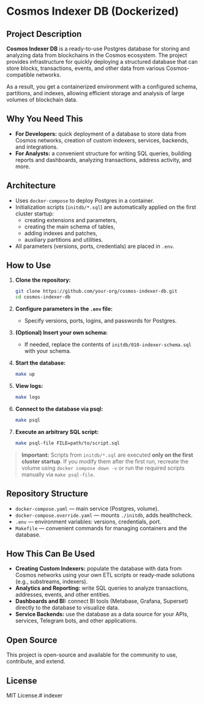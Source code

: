 # Cosmos Indexer DB (Dockerized)

## Project Description

**Cosmos Indexer DB** is a ready-to-use Postgres database for storing and analyzing data from blockchains in the Cosmos ecosystem. The project provides infrastructure for quickly deploying a structured database that can store blocks, transactions, events, and other data from various Cosmos-compatible networks.

As a result, you get a containerized environment with a configured schema, partitions, and indexes, allowing efficient storage and analysis of large volumes of blockchain data.

## Why You Need This

- **For Developers:** quick deployment of a database to store data from Cosmos networks, creation of custom indexers, services, backends, and integrations.
- **For Analysts:** a convenient structure for writing SQL queries, building reports and dashboards, analyzing transactions, address activity, and more.

## Architecture

- Uses `docker-compose` to deploy Postgres in a container.
- Initialization scripts (`initdb/*.sql`) are automatically applied on the first cluster startup:
  - creating extensions and parameters,
  - creating the main schema of tables,
  - adding indexes and patches,
  - auxiliary partitions and utilities.
- All parameters (versions, ports, credentials) are placed in `.env`.

## How to Use

1. **Clone the repository:**
   ```bash
   git clone https://github.com/your-org/cosmos-indexer-db.git
   cd cosmos-indexer-db
   ```

2. **Configure parameters in the `.env` file:**
   - Specify versions, ports, logins, and passwords for Postgres.

3. **(Optional) Insert your own schema:**
   - If needed, replace the contents of `initdb/010-indexer-schema.sql` with your schema.

4. **Start the database:**
   ```bash
   make up
   ```

5. **View logs:**
   ```bash
   make logs
   ```

6. **Connect to the database via psql:**
   ```bash
   make psql
   ```

7. **Execute an arbitrary SQL script:**
   ```bash
   make psql-file FILE=path/to/script.sql
   ```

> **Important:** Scripts from `initdb/*.sql` are executed **only on the first cluster startup**. If you modify them after the first run, recreate the volume using `docker compose down -v` or run the required scripts manually via `make psql-file`.

## Repository Structure

- `docker-compose.yaml` — main service (Postgres, volume).
- `docker-compose.override.yaml` — mounts `./initdb`, adds healthcheck.
- `.env` — environment variables: versions, credentials, port.
- `Makefile` — convenient commands for managing containers and the database.

## How This Can Be Used

- **Creating Custom Indexers:** populate the database with data from Cosmos networks using your own ETL scripts or ready-made solutions (e.g., substreams, indexers).
- **Analytics and Reporting:** write SQL queries to analyze transactions, addresses, events, and other entities.
- **Dashboards and BI:** connect BI tools (Metabase, Grafana, Superset) directly to the database to visualize data.
- **Service Backends:** use the database as a data source for your APIs, services, Telegram bots, and other applications.

## Open Source

This project is open-source and available for the community to use, contribute, and extend.

## License

MIT License.# indexer
